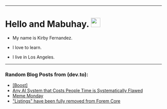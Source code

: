 
<img src="https://komarev.com/ghpvc/?username=kirbygit&style=flat-square&color=blue" alt=""/>

---
<h1>
  Hello and Mabuhay.
  <img src="https://media.giphy.com/media/hvRJCLFzcasrR4ia7z/giphy.gif" width="30px"/>
</h1>

- My name is Kirby Fernandez.

- I love to learn.

- I live in Los Angeles.

---

### Random Blog Posts from (dev.to):
<!-- BLOG-POST-LIST:START -->
- [[Boost]](https://dev.to/ben/-ljm)
- [Any AI System that Costs People Time is Systematically Flawed](https://dev.to/ben/any-ai-system-that-costs-people-time-is-systematically-flawed-26aj)
- [Meme Monday](https://dev.to/ben/meme-monday-38l8)
- [&quot;Listings&quot; have been fully removed from Forem Core](https://dev.to/ben/listings-have-been-fully-removed-from-forem-core-51jl)
<!-- BLOG-POST-LIST:END -->

